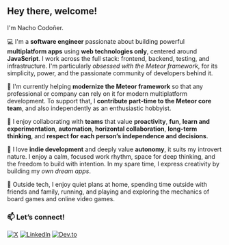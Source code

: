 ## Hey there, welcome!

I'm Nacho Codoñer.

💻 I'm a **software engineer** passionate about building powerful **multiplatform apps** using **web technologies only**, centered around **JavaScript**. I work across the full stack: frontend, backend, testing, and infrastructure. I'm particularly _obsessed with the Meteor framework_, for its simplicity, power, and the passionate community of developers behind it.

🚀 I'm currently helping **modernize the Meteor framework** so that any professional or company can rely on it for modern multiplatform development. To support that, I **contribute part-time to the Meteor core team**, and also independently as an enthusiastic hobbyist.

🤝 I enjoy collaborating with **teams** that value **proactivity**, **fun**, **learn and experimentation**, **automation**, **horizontal collaboration**, **long-term thinking**, and **respect for each person’s independence and decisions**.

🌱 I love **indie development** and deeply value **autonomy**, it suits my introvert nature. I enjoy a calm, focused work rhythm, space for deep thinking, and the freedom to build with intention. In my spare time, I express creativity by building my _own dream apps_.

🏡 Outside tech, I enjoy quiet plans at home, spending time outside with friends and family, running, and playing and exploring the mechanics of board games and online video games.

### 📫 **Let’s connect!**

[![X](https://img.shields.io/badge/X-%23000000.svg?logo=x&logoColor=white)](https://x.com/nachocodoner)
[![LinkedIn](https://img.shields.io/badge/LinkedIn-%230077B5.svg?logo=linkedin&logoColor=white)](https://linkedin.com/in/nachocodoner)
[![Dev.to](https://img.shields.io/badge/Dev.to-0A0A0A?logo=devdotto&logoColor=white)](https://dev.to/nachocodoner)
